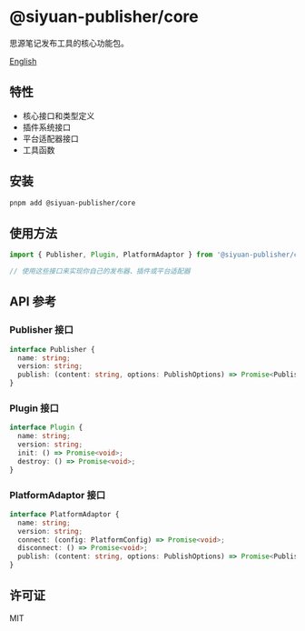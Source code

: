 # @siyuan-publisher/core

思源笔记发布工具的核心功能包。

[English](./README.md)

## 特性

- 核心接口和类型定义
- 插件系统接口
- 平台适配器接口
- 工具函数

## 安装

```bash
pnpm add @siyuan-publisher/core
```

## 使用方法

```typescript
import { Publisher, Plugin, PlatformAdaptor } from '@siyuan-publisher/core'

// 使用这些接口来实现你自己的发布器、插件或平台适配器
```

## API 参考

### Publisher 接口

```typescript
interface Publisher {
  name: string;
  version: string;
  publish: (content: string, options: PublishOptions) => Promise<PublishResult>;
}
```

### Plugin 接口

```typescript
interface Plugin {
  name: string;
  version: string;
  init: () => Promise<void>;
  destroy: () => Promise<void>;
}
```

### PlatformAdaptor 接口

```typescript
interface PlatformAdaptor {
  name: string;
  version: string;
  connect: (config: PlatformConfig) => Promise<void>;
  disconnect: () => Promise<void>;
  publish: (content: string, options: PublishOptions) => Promise<PublishResult>;
}
```

## 许可证

MIT 